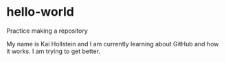 # hello-world
Practice making a repository

My name is Kai Hollstein and I am currently learning about GitHub and how it works. 
I am trying to get better.
